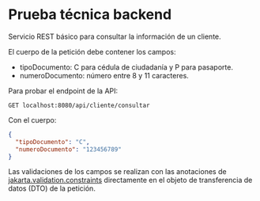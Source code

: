 # Prueba técnica backend
Servicio REST básico para consultar la información de un cliente.

El cuerpo de la petición debe contener los campos:
- tipoDocumento: C para cédula de ciudadanía y P para pasaporte.
- numeroDocumento: número entre 8 y 11 caracteres.

Para probar el endpoint de la API:
````http request
GET localhost:8080/api/cliente/consultar
````
Con el cuerpo:
````json
{
  "tipoDocumento": "C",
  "numeroDocumento": "123456789"
}
````

Las validaciones de los campos se realizan con las anotaciones de [jakarta.validation.constraints](https://jakarta.ee/specifications/bean-validation/3.0/apidocs/jakarta/validation/constraints/package-summary) directamente en el objeto de transferencia de datos (DTO) de la petición.